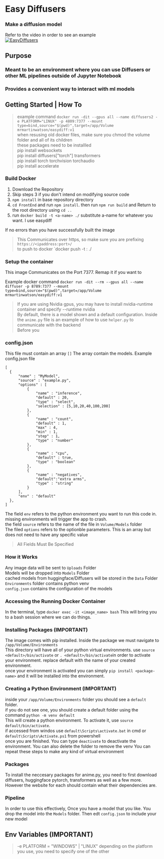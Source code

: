 # Easy Diffusers
### Make a diffusion model
Refer to the video in order to see an example  
[![EasyDiffusers](https://img.youtube.com/vi/Z5y2Y5v_yQ4/default.jpg)](https://youtu.be/Z5y2Y5v_yQ4)

## Purpose
### Meant to be an environment where you can use Diffusers or other ML pipelines outside of Jupyter Notebook  
### Provides a convenient way to interact with ml models

## Getting Started | How To  
> example command `docker run -dit --gpus all --name diffusers2 -e PLATFORM="LINUX" -p 4809:7377 --mount type=bind,source="$(pwd)",target=/app/Volume mrmartinwatson/easydiff:v1`  
> when resusing old docker files, make sure you chmod the volume folder and all of its children  
> these packages need to be installled  
> pip install websockets  
> pip install diffusers["torch"] transformers  
> pip install torch torchvision torchaudio  
> pip install accelerate  

### Build Docker

1. Download the Repository
2. Skip steps 3 if you don't intend on modifying source code
3. `npm install` in base repository directory
4. `cd FrontEnd` and run `npm install`. then run `npm run build` and Return to the root directory using `cd ..`
5. run `docker build -t <a-name> ./` substitute a-name for whatever you want. I use easydiff

If no errors than you have successfully built the image  
> This Communicates over https, so make sure you are prefixing `https://<ipaddress:port>/`  
> to push to docker `docker push -t <your name>:<your tag> ./  

### Setup the container

This image Communicates on the Port 7377. Remap it if you want to 

Example docker command `docker run -dit --rm --gpus all --name diffuser -p 8789:7377 --mount type=bind,source="$(pwd)",target=/app/Volume mrmartinwatson/easydiff:v1`  

> If you are using Nvidia gpus, you may have to install nvidia-runtime container and specify --runtime nvidia  
> By default, there is a model shown and a default configuration. Inside the `anime.py` file is an example of how to use `helper.py` to communicate with the backend  
> Before you  

### config.json
This file must contain an array `[]`
The array contain the models. Example config.json file
```
[
  {
      "name" : "MyModel",
      "source" : "example.py",
      "options" : [
          {
              "name" : "inference",
              "default" : 20,
              "type" : "select",
              "selection" : [5,10,20,40,100,200]
          },
          {
              "name" : "count",
              "default" : 1,
              "max" : 4,
              "min" : 1,
              "step" : 1,
              "type" : "number"
          },
          {
              "name" : "cpu",
              "default" : true,
              "type" : "boolean"
          },
          {
              "name" : "negatives",
              "default":"extra arms",
              "type" : "string"
          }
      ],
      "env" : "default"
  },
]
```
The field `env` refers to the python environment you want to run this code in. missing environments will trigger the app to crash.  
the field `source` refers to the name of the file in `Volume/Models` folder  
The filed `options` refers to the optionble parameters. This is an array but does not need to have any specific value

> All Fields Must Be Specified


### How it Works
Any image data will be sent to `Uploads` Folder  
Models will be dropped into `Models` Folder  
cached models from huggingface/Diffusers will be stored in the `Data` Folder  
`Environments` folder contains python venv  
`config.json` contains the configuration of the models  


### Accessing the Running Docker Container
In the terminal, type `docker exec -it <image_name> bash` This will bring you to a bash session where we can do things. 

### Installing Packages (IMPORTANT)
The image comes with pip installed. Inside the package we must navigate to `/app/Volume/Environments`  
This directory will have all of your python virtual environments. use `source <default>/bin/activate` or `. <default>/bin/activate`in order to activate your environment. replace default with the name of your created environment.  
once your environment is activated you can simply `pip install <package-name>` and it will be installed into the environment. 

### Creating a Python Environment (IMPORTANT)
inside your `/app/Volume/Environments` folder you should see a `default` folder.  
if you do not see one, you should create a default folder using the command `python -m venv default`  
This will create a python environment. To activate it, use `source default/bin/activate`.   
if accessed from windos use `default\Scripts\activate.bat` in cmd or `default\Scripts\Activate.ps1` from powershell  
once you are finished. You can type `deactivate` to deactivate the environment. You can also delete the folder to remove the venv 
You can repeat these steps to make any kind of virtual environment

### Packages  
To install the neccesary packages for anime.py, you need to first download diffusers, huggingface pytorch, transformers as well as a few more. However the website for each should contain what their dependencies are.

### Pipeline
In order to use this effectively, Once you have a model that you like. You drop the model into the `Models` folder. Then edt `config.json` to include your new model 

## Env Variables (IMPORTANT)  
> -e PLATFORM = "WINDOWS" | "LINUX" depending on the platform you use, you need to specify one of the other